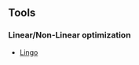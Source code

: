 Tools
---

### Linear/Non-Linear optimization
- [Lingo](https://github.com/hxwang/Seminar/tree/master/Paper-Summary/tools/Lingo)
